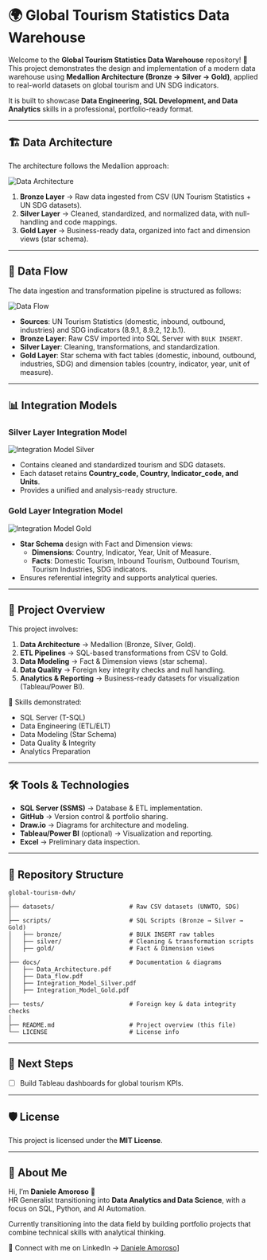 # 🌍 Global Tourism Statistics Data Warehouse

Welcome to the **Global Tourism Statistics Data Warehouse** repository! 🚀  
This project demonstrates the design and implementation of a modern data warehouse using **Medallion Architecture (Bronze → Silver → Gold)**, applied to real-world datasets on global tourism and UN SDG indicators.  

It is built to showcase **Data Engineering, SQL Development, and Data Analytics** skills in a professional, portfolio-ready format.  

---

## 🏗️ Data Architecture

The architecture follows the Medallion approach:  

![Data Architecture](docs/Data_Architecture.png)  

1. **Bronze Layer** → Raw data ingested from CSV (UN Tourism Statistics + UN SDG datasets).  
2. **Silver Layer** → Cleaned, standardized, and normalized data, with null-handling and code mappings.  
3. **Gold Layer** → Business-ready data, organized into fact and dimension views (star schema).  

---

## 🔄 Data Flow

The data ingestion and transformation pipeline is structured as follows:  

![Data Flow](docs/Data_flow.png)  

- **Sources**: UN Tourism Statistics (domestic, inbound, outbound, industries) and SDG indicators (8.9.1, 8.9.2, 12.b.1).  
- **Bronze Layer**: Raw CSV imported into SQL Server with `BULK INSERT`.  
- **Silver Layer**: Cleaning, transformations, and standardization.  
- **Gold Layer**: Star schema with fact tables (domestic, inbound, outbound, industries, SDG) and dimension tables (country, indicator, year, unit of measure).  

---

## 📊 Integration Models

### Silver Layer Integration Model  

![Integration Model Silver](docs/Integration_Model_Silver.png)  

- Contains cleaned and standardized tourism and SDG datasets.  
- Each dataset retains **Country_code, Country, Indicator_code, and Units**.  
- Provides a unified and analysis-ready structure.  

### Gold Layer Integration Model  

![Integration Model Gold](docs/Integration_Model_Gold.png)  

- **Star Schema** design with Fact and Dimension views:  
  - **Dimensions**: Country, Indicator, Year, Unit of Measure.  
  - **Facts**: Domestic Tourism, Inbound Tourism, Outbound Tourism, Tourism Industries, SDG indicators.  
- Ensures referential integrity and supports analytical queries.  

---

## 📖 Project Overview

This project involves:  

1. **Data Architecture** → Medallion (Bronze, Silver, Gold).  
2. **ETL Pipelines** → SQL-based transformations from CSV to Gold.  
3. **Data Modeling** → Fact & Dimension views (star schema).  
4. **Data Quality** → Foreign key integrity checks and null handling.  
5. **Analytics & Reporting** → Business-ready datasets for visualization (Tableau/Power BI).  

🎯 Skills demonstrated:  
- SQL Server (T-SQL)  
- Data Engineering (ETL/ELT)  
- Data Modeling (Star Schema)  
- Data Quality & Integrity  
- Analytics Preparation  

---

## 🛠️ Tools & Technologies

- **SQL Server (SSMS)** → Database & ETL implementation.  
- **GitHub** → Version control & portfolio sharing.  
- **Draw.io** → Diagrams for architecture and modeling.  
- **Tableau/Power BI** (optional) → Visualization and reporting.  
- **Excel** → Preliminary data inspection.  

---

## 📂 Repository Structure

```
global-tourism-dwh/
│
├── datasets/                     # Raw CSV datasets (UNWTO, SDG)
│
├── scripts/                      # SQL Scripts (Bronze → Silver → Gold)
│   ├── bronze/                   # BULK INSERT raw tables
│   ├── silver/                   # Cleaning & transformation scripts
│   ├── gold/                     # Fact & Dimension views
│
├── docs/                         # Documentation & diagrams
│   ├── Data_Architecture.pdf
│   ├── Data_flow.pdf
│   ├── Integration_Model_Silver.pdf
│   ├── Integration_Model_Gold.pdf
│
├── tests/                        # Foreign key & data integrity checks
│
├── README.md                     # Project overview (this file)
└── LICENSE                       # License info
```

---

## 🚀 Next Steps

- [ ] Build Tableau dashboards for global tourism KPIs.  

---

## 🛡️ License

This project is licensed under the **MIT License**.  

---

## 🌟 About Me

Hi, I’m **Daniele Amoroso** 👋  
HR Generalist transitioning into **Data Analytics and Data Science**, with a focus on SQL, Python, and AI Automation.

Currently transitioning into the data field by building portfolio projects that combine technical skills with analytical thinking.  

📌 Connect with me on LinkedIn → [Daniele Amoroso](https://www.linkedin.com/in/daniele-a-080786b7/)]  
